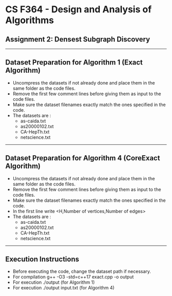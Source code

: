 # CS F364 - Design and Analysis of Algorithms

## Assignment 2: Densest Subgraph Discovery

---


## Dataset Preparation for Algorithm 1 (Exact Algorithm)

- Uncompress the datasets if not already done and place them in the same folder as the code files.
- Remove the first few comment lines before giving them as input to the code files.
- Make sure the dataset filenames exactly match the ones specified in the code.
- The datasets are :
  - as-caida.txt 
  - as20000102.txt 
  - CA-HepTh.txt 
  - netscience.txt 

---


## Dataset Preparation for Algorithm 4 (CoreExact Algorithm)

- Uncompress the datasets if not already done and place them in the same folder as the code files.
- Remove the first few comment lines before giving them as input to the code files.
- Make sure the dataset filenames exactly match the ones specified in the code.
- In the first line write <H,Number of vertices,Number of edges>
- The datasets are :
  - as-caida.txt 
  - as20000102.txt 
  - CA-HepTh.txt 
  - netscience.txt 

---

## Execution Instructions

- Before executing the code, change the dataset path if necessary.
- For compilation g++ -O3 -std=c++17 exact.cpp -o output
- For execution ./output (for Algorithm 1)
- For execution ./output input.txt (for Algorithm 4)
